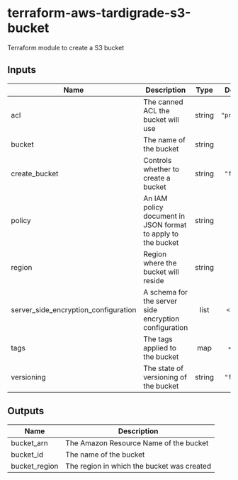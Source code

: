 # terraform-aws-tardigrade-s3-bucket

Terraform module to create a S3 bucket

## Inputs

| Name | Description | Type | Default | Required |
|------|-------------|:----:|:-----:|:-----:|
| acl | The canned ACL the bucket will use | string | `"private"` | no |
| bucket | The name of the bucket | string | n/a | yes |
| create\_bucket | Controls whether to create a bucket | string | `"false"` | no |
| policy | An IAM policy document in JSON format to apply to the bucket | string | `""` | no |
| region | Region where the bucket will reside | string | n/a | yes |
| server\_side\_encryption\_configuration | A schema for the server side encryption configuration | list | `<list>` | no |
| tags | The tags applied to the bucket | map | `<map>` | no |
| versioning | The state of versioning of the bucket | string | `"false"` | no |

## Outputs

| Name | Description |
|------|-------------|
| bucket\_arn | The Amazon Resource Name of the bucket |
| bucket\_id | The name of the bucket |
| bucket\_region | The region in which the bucket was created |

